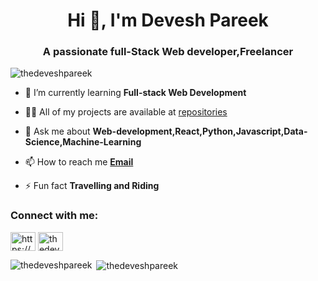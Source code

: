 <h1 align="center">Hi 👋, I'm Devesh Pareek</h1>
<h3 align="center">A passionate full-Stack Web developer,Freelancer</h3>

<p align="left"> <img src="https://komarev.com/ghpvc/?username=thedeveshpareek&label=Profile%20views&color=0e75b6&style=flat" alt="thedeveshpareek" /> </p>

- 🌱 I’m currently learning **Full-stack Web Development**

- 👨‍💻 All of my projects are available at [repositories](https://github.com/thedeveshpareek?tab=repositories)

- 💬 Ask me about **Web-development,React,Python,Javascript,Data-Science,Machine-Learning**

- 📫 How to reach me **[Email](thedeveshpareek@gmail.com)**

- ⚡ Fun fact **Travelling and Riding**

<h3 align="left">Connect with me:</h3>
<p align="left">
<a href="https://linkedin.com/in/https://www.linkdein.com/in/thedeveshpareek" target="blank"><img align="center" src="https://raw.githubusercontent.com/rahuldkjain/github-profile-readme-generator/master/src/images/icons/Social/linked-in-alt.svg" alt="https://www.linkdein.com/in/thedeveshpareek" height="30" width="40" /></a>
<a href="https://instagram.com/thedeveshpareek" target="blank"><img align="center" src="https://raw.githubusercontent.com/rahuldkjain/github-profile-readme-generator/master/src/images/icons/Social/instagram.svg" alt="thedeveshpareek" height="30" width="40" /></a>
</p>

<p><img align="left" src="https://github-readme-stats.vercel.app/api/top-langs?username=thedeveshpareek&show_icons=true&locale=en&layout=compact" alt="thedeveshpareek" /></p>

<p>&nbsp;<img align="center" src="https://github-readme-stats.vercel.app/api?username=thedeveshpareek&show_icons=true&locale=en" alt="thedeveshpareek" /></p>


